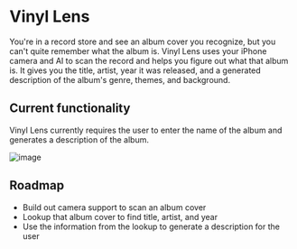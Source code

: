 # Vinyl Lens

You're in a record store and see an album cover you recognize, but you can't quite remember what the album is. Vinyl Lens uses your iPhone camera and AI to scan the record and helps you figure out what that album is. It gives you the title, artist, year it was released, and a generated description of the album's genre, themes, and background.

## Current functionality
Vinyl Lens currently requires the user to enter the name of the album and generates a description of the album.

![image](https://github.com/maxwellpothier/vinyl-lens-ios/assets/70623821/c61b70fe-ec4b-410c-92cc-b0bc9a05f43a)


## Roadmap
- Build out camera support to scan an album cover
- Lookup that album cover to find title, artist, and year
- Use the information from the lookup to generate a description for the user
